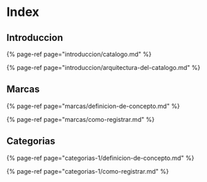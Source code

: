 # Index

## Introduccion

{% page-ref page="introduccion/catalogo.md" %}

{% page-ref page="introduccion/arquitectura-del-catalogo.md" %}

## Marcas

{% page-ref page="marcas/definicion-de-concepto.md" %}

{% page-ref page="marcas/como-registrar.md" %}

## Categorias

{% page-ref page="categorias-1/definicion-de-concepto.md" %}

{% page-ref page="categorias-1/como-registrar.md" %}




